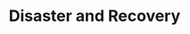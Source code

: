 ---
episode_id: 008-disaster-recovery 
episode_number: 8
title: Disaster and Recovery
description: 
notes: 
hosts: 
    - name: 
      url: 
points:
    - 
links:
    - name:
      url: 
video: https://www.youtube.com/embed/
related: 
- 
- 
---